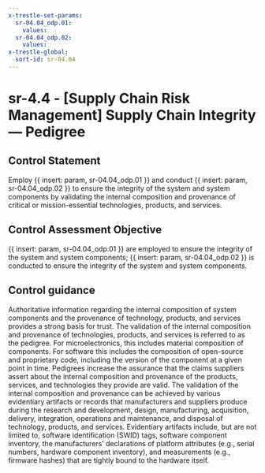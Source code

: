 ```yaml
---
x-trestle-set-params:
  sr-04.04_odp.01:
    values:
  sr-04.04_odp.02:
    values:
x-trestle-global:
  sort-id: sr-04.04
---
```


# sr-4.4 - \[Supply Chain Risk Management\] Supply Chain Integrity — Pedigree

## Control Statement

Employ {{ insert: param, sr-04.04_odp.01 }} and conduct {{ insert: param, sr-04.04_odp.02 }} to ensure the integrity of the system and system components by validating the internal composition and provenance of critical or mission-essential technologies, products, and services.

## Control Assessment Objective

{{ insert: param, sr-04.04_odp.01 }} are employed to ensure the integrity of the system and system components;
{{ insert: param, sr-04.04_odp.02 }} is conducted to ensure the integrity of the system and system components.

## Control guidance

Authoritative information regarding the internal composition of system components and the provenance of technology, products, and services provides a strong basis for trust. The validation of the internal composition and provenance of technologies, products, and services is referred to as the pedigree. For microelectronics, this includes material composition of components. For software this includes the composition of open-source and proprietary code, including the version of the component at a given point in time. Pedigrees increase the assurance that the claims suppliers assert about the internal composition and provenance of the products, services, and technologies they provide are valid. The validation of the internal composition and provenance can be achieved by various evidentiary artifacts or records that manufacturers and suppliers produce during the research and development, design, manufacturing, acquisition, delivery, integration, operations and maintenance, and disposal of technology, products, and services. Evidentiary artifacts include, but are not limited to, software identification (SWID) tags, software component inventory, the manufacturers’ declarations of platform attributes (e.g., serial numbers, hardware component inventory), and measurements (e.g., firmware hashes) that are tightly bound to the hardware itself.
